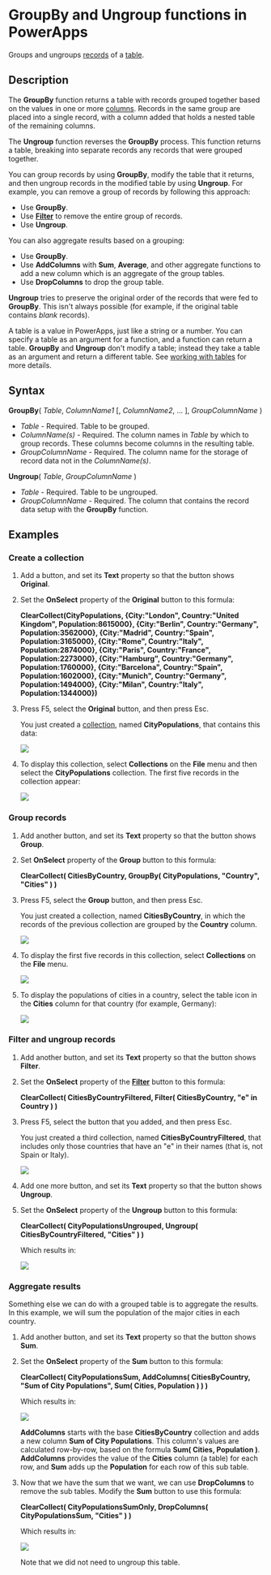 <properties
	pageTitle="GroupBy and Ungroup functions | Microsoft PowerApps"
	description="Reference information, including syntax and examples, for the GroupBy and Ungroup functions in PowerApps"
	services=""
	suite="powerapps"
	documentationCenter="na"
	authors="gregli-msft"
	manager="dwrede"
	editor=""
	tags=""/>

<tags
   ms.service="powerapps"
   ms.devlang="na"
   ms.topic="article"
   ms.tgt_pltfrm="na"
   ms.workload="na"
   ms.date="04/26/2016"
   ms.author="gregli"/>

# GroupBy and Ungroup functions in PowerApps #

Groups and ungroups [records](working-with-tables.md#records) of a [table](working-with-tables.md).

## Description ##

The **GroupBy** function returns a table with records grouped together based on the values in one or more [columns](working-with-tables.md#columns). Records in the same group are placed into a single record, with a column added that holds a nested table of the remaining columns.   

The **Ungroup** function reverses the **GroupBy** process. This function returns a table, breaking into separate records any records that were grouped together.

You can group records by using **GroupBy**, modify the table that it returns, and then ungroup records in the modified table by using **Ungroup**. For example, you can remove a group of records by following this approach:

- Use **GroupBy**.
- Use **[Filter](function-filter-lookup.md)** to remove the entire group of records.
- Use **Ungroup**.  

You can also aggregate results based on a grouping: 

- Use **GroupBy**.
- Use **AddColumns** with **Sum**, **Average**, and other aggregate functions to add a new column which is an aggregate of the group tables.
- Use **DropColumns** to drop the group table.

**Ungroup** tries to preserve the original order of the records that were fed to **GroupBy**.  This isn't always possible (for example, if the original table contains *blank* records).

A table is a value in PowerApps, just like a string or a number. You can specify a table as an argument for a function, and a function can return a table. **GroupBy** and **Ungroup** don't modify a table; instead they take a table as an argument and return a different table. See [working with tables](working-with-tables.md) for more details.

## Syntax ##

**GroupBy**( *Table*, *ColumnName1* [, *ColumnName2*, ... ], *GroupColumnName* )

- *Table* - Required. Table to be grouped.
- *ColumnName(s)* - Required.  The column names in *Table* by which to group records.  These columns become columns in the resulting table.
- *GroupColumnName* - Required.  The column name for the storage of record data not in the *ColumnName(s)*.

**Ungroup**( *Table*, *GroupColumnName* )

- *Table* - Required. Table to be ungrouped.
- *GroupColumnName* - Required.  The column that contains the record data setup with the **GroupBy** function.

## Examples ##

### Create a collection ###

1. Add a button, and set its **Text** property so that the button shows **Original**.

1. Set the **OnSelect** property of the **Original** button to this formula:

	**ClearCollect(CityPopulations, {City:"London", Country:"United Kingdom", Population:8615000}, {City:"Berlin", Country:"Germany", Population:3562000}, {City:"Madrid", Country:"Spain", Population:3165000}, {City:"Rome", Country:"Italy", Population:2874000}, {City:"Paris", Country:"France", Population:2273000}, {City:"Hamburg", Country:"Germany", Population:1760000}, {City:"Barcelona", Country:"Spain", Population:1602000}, {City:"Munich", Country:"Germany", Population:1494000}, {City:"Milan", Country:"Italy", Population:1344000})**

1. Press F5, select the **Original** button, and then press Esc.

	You just created a [collection](working-with-data-sources.md#collections), named **CityPopulations**, that contains this data:

	![](media/function-groupby/cities.png)

1. To display this collection, select **Collections** on the **File** menu and then select the **CityPopulations** collection.  The first five records in the collection appear:

	![](media/function-groupby/citypopulations-collection.png)

### Group records ###

1. Add another button, and set its **Text** property so that the button shows **Group**.

1. Set **OnSelect** property of the **Group** button to this formula:

	**ClearCollect( CitiesByCountry, GroupBy( CityPopulations, "Country", "Cities" ) )**

1. Press F5, select the **Group** button, and then press Esc.

	You just created a collection, named **CitiesByCountry**, in which the records of the previous collection are grouped by the **Country** column.

	![](media/function-groupby/cities-grouped.png)

1. To display the first five records in this collection, select **Collections** on the **File** menu.

	![](media/function-groupby/citiesbycountry-collection.png)

1. To display the populations of cities in a country, select the table icon in the **Cities** column for that country (for example, Germany):

	![](media/function-groupby/population-germany.png)

### Filter and ungroup records ###

1. Add another button, and set its **Text** property so that the button shows **Filter**.

1. Set the **OnSelect** property of the **[Filter](function-filter-lookup.md)** button to this formula:

	**ClearCollect( CitiesByCountryFiltered, Filter( CitiesByCountry, "e" in Country ) )**

1. Press F5, select the button that you added, and then press Esc.

	You just created a third collection, named **CitiesByCountryFiltered**, that includes only those countries that have an "e" in their names (that is, not Spain or Italy).

	![](media/function-groupby/cities-grouped-hase.png)

1. Add one more button, and set its **Text** property so that the button shows **Ungroup**.

1. Set the **OnSelect** property of the **Ungroup** button to this formula:

	**ClearCollect( CityPopulationsUngrouped, Ungroup( CitiesByCountryFiltered, "Cities" ) )**

	Which results in:

	![](media/function-groupby/cities-hase.png)

### Aggregate results ###

Something else we can do with a grouped table is to aggregate the results.  In this example, we will sum the population of the major cities in each country.

1. Add another button, and set its **Text** property so that the button shows **Sum**.

2. Set the **OnSelect** property of the **Sum** button to this formula:

	**ClearCollect( CityPopulationsSum, AddColumns( CitiesByCountry, "Sum of City Populations", Sum( Cities, Population ) ) )**

	Which results in:

	![](media/function-groupby/cities-sum.png)

	**AddColumns** starts with the base **CitiesByCountry** collection and adds a new column **Sum of City Populations**.  This column's values are calculated row-by-row, based on the formula **Sum( Cities, Population )**.  **AddColumns** provides the value of the **Cities** column (a table) for each row, and **Sum** adds up the **Population** for each row of this sub table. 

3. Now that we have the sum that we want, we can use **DropColumns** to remove the sub tables.  Modify the **Sum** button to use this formula:

	**ClearCollect( CityPopulationsSumOnly, DropColumns( CityPopulationsSum, "Cities" ) )**

	Which results in:

	![](media/function-groupby/cities-sum-drop-cities.png)

	Note that we did not need to ungroup this table.